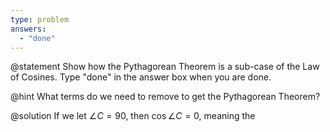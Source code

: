 ```yaml
---
type: problem
answers:
  - "done"
---
```


@statement
Show how the Pythagorean Theorem is a sub-case of the Law of Cosines. Type "done" in the answer box when you are done.

@hint
What terms do we need to remove to get the Pythagorean Theorem?

@solution
If we let $\angle C = 90$, then $\cos \angle C = 0$, meaning the 
<!--stackedit_data:
eyJoaXN0b3J5IjpbMjA3MjEwMTgzNCwxMjk3ODEyNSwtNDc1Mz
E0NDAxXX0=
-->